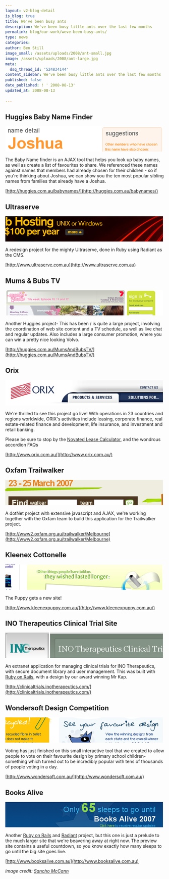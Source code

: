 ```yaml
---
layout: v2-blog-detail
is_blog: true
title: We've been busy ants
description: We've been busy little ants over the last few months
permalink: blog/our-work/weve-been-busy-ants/
type: news
categories:
author: Ben Still
image_small: /assets/uploads/2008/ant-small.jpg
image: /assets/uploads/2008/ant-large.jpg
meta:
  dsq_thread_id: '524834144'
content_sidebar: We've been busy little ants over the last few months
published: false
date_published: ! ' 2008-08-13'
updated_at: 2008-08-13

---
```


## Huggies Baby Name Finder

[![Baby Name finder](/assets/uploads/2008/bnf.jpg)](http://huggies.com.au/babynames/)

The Baby Name finder is an AJAX tool that helps you look up baby names, as well as create a list of favourites to share. We referenced these names against names that members had already chosen for their children - so if you're thinking about Joshua, we can show you the ten most popular sibling names from families that already have a Joshua.

[http://huggies.com.au/babynames/](http://huggies.com.au/babynames/)

## Ultraserve

[![Ultraserve](/assets/uploads/2008/ultraserve.jpg)](http://www.ultraserve.com.au/)

A redesign project for the mighty Ultraserve, done in Ruby using Radiant as the CMS.

[http://www.ultraserve.com.au](http://www.ultraserve.com.au)

## Mums & Bubs TV

[![Mums and Bubs](/assets/uploads/2008/mumsandbubs.jpg)](http://huggies.com.au/MumsAndBubsTV/)

Another Huggies project- This has been / is quite a large project, involving the coordination of web site content and a TV schedule, as well as live chat and regular updates. Also includes a large consumer promotion, where you can win a pretty nice looking Volvo.

[http://huggies.com.au/MumsAndBubsTV/](http://huggies.com.au/MumsAndBubsTV/)

## Orix

[![Orix web site](/assets/uploads/2008/orix.jpg)](http://www.orix.com.au/)

We're thrilled to see this project go live! With operations in 23 countries and regions worldwide, ORIX's activities include leasing, corporate finance, real estate-related finance and development, life insurance, and investment and retail banking.

Please be sure to stop by the [Novated Lease Calculator](http://www.orix.com.au/), and the wondrous accordion FAQs

[http://www.orix.com.au/](http://www.orix.com.au/)

## Oxfam Trailwalker

[![Oxfam Trailwalker](/assets/uploads/2008/oxfam.jpg)](http://www2.oxfam.org.au/trailwalker/Melbourne)

A dotNet project with extensive javascript and AJAX, we're working together with the Oxfam team to build this application for the Trailwalker project.

[http://www2.oxfam.org.au/trailwalker/Melbourne](http://www2.oxfam.org.au/trailwalker/Melbourne)

## Kleenex Cottonelle

[![Kleenex Cottonelle site](/assets/uploads/2008/cottonelle.jpg)](http://www.kleenexpuppy.com.au/)

The Puppy gets a new site!

[http://www.kleenexpuppy.com.au/](http://www.kleenexpuppy.com.au/)

## INO Therapeutics Clinical Trial Site

[![INO Therapeutics site](/assets/uploads/2008/ino.jpg)](http://clinicaltrials.inotherapeutics.com/)

An extranet application for managing clinical trials for INO Therapeutics, with secure document library and user management. This was built with [Ruby on Rails](/ruby-on-rails/why-we-use-ruby-on-rails/), with a design by our award winning Mr Kap.

[http://clinicaltrials.inotherapeutics.com/](http://clinicaltrials.inotherapeutics.com/)

## Wondersoft Design Competition

[![Wondersoft site](/assets/uploads/2008/wondersoft.jpg)](http://www.wondersoft.com.au/)

Voting has just finished on this small interactive tool that we created to allow people to vote on their favourite design by primary school children- something which turned out to be incredibly popular with tens of thousands of people voting in a day.

[http://www.wondersoft.com.au/](http://www.wondersoft.com.au/)

## Books Alive

[![Books Alive site](/assets/uploads/2008/books-alive.jpg)](http://www.booksalive.com.au/)

Another [Ruby on Rails](http://www.rubyonrails.org/) and [Radiant](http://radiantcms.org/) project, but this one is just a prelude to the much larger site that we're beavering away at right now. The preview site contains a useful countdown, so you know exactly how many sleeps to go until the big site goes live.

[http://www.booksalive.com.au](http://www.booksalive.com.au)

*image credit: [Sancho McCann](https://www.flickr.com/photos/sanchom/)*
